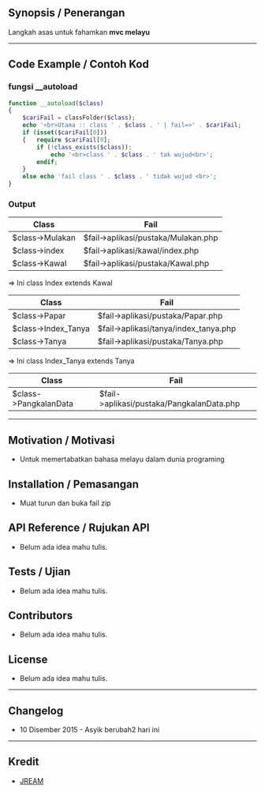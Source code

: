 ## Synopsis / Penerangan
Langkah asas untuk fahamkan **mvc melayu**

----
## Code Example / Contoh Kod

### fungsi __autoload
```php
function __autoload($class)
{
	$cariFail = classFolder($class);
	echo '<br>Utama :: class ' . $class . ' | fail=>' . $cariFail;
	if (isset($cariFail[0])) 
	{	require $cariFail[0];
		if (!class_exists($class)): 
			echo '<br>class ' . $class . ' tak wujud<br>';
		endif;
	}
	else echo 'fail class ' . $class . ' tidak wujud <br>';
}
```

### Output
| Class           | Fail                                |
| --------------- | ----------------------------------- |
| $class->Mulakan | $fail->aplikasi/pustaka/Mulakan.php |
| $class->index   | $fail->aplikasi/kawal/index.php     |
| $class->Kawal   | $fail->aplikasi/pustaka/Kawal.php   |

 => Ini class Index extends Kawal 

| Class           | Fail                                      |
| --------------- | ------------------------------------------|
| $class->Papar       | $fail->aplikasi/pustaka/Papar.php     |
| $class->Index_Tanya | $fail->aplikasi/tanya/index_tanya.php |
| $class->Tanya       | $fail->aplikasi/pustaka/Tanya.php     |

 => Ini class Index_Tanya extends Tanya 

| Class           | Fail                                           |
| --------------- | -----------------------------------------------|
|$class->PangkalanData | $fail->aplikasi/pustaka/PangkalanData.php |

----
## Motivation / Motivasi
* Untuk memertabatkan bahasa melayu dalam dunia programing

## Installation / Pemasangan
* Muat turun dan buka fail zip

## API Reference / Rujukan API
* Belum ada idea mahu tulis.

## Tests / Ujian
* Belum ada idea mahu tulis.

## Contributors
* Belum ada idea mahu tulis.

## License
* Belum ada idea mahu tulis.

----
## Changelog
* 10 Disember 2015 - Asyik berubah2 hari ini

----
## Kredit
* [JREAM](https://github.com/JREAM)